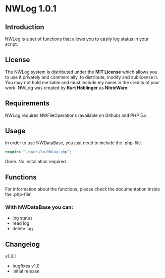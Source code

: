 # NWLog 1.0.1
## Introduction
NWLog is a set of functions that allows you to easily log status in your script.
## License
The NWLog system is distributed under the **MIT License** which allows you to use it privately and commercially, to distribute, modify and sublicense it. You may not hold me liable and must include my name in the credits of your work.
NWLog was created by **Kurt Höblinger** as **NitricWare**.
## Requirements
NWLog requires NWFileOperations (available on Github) and PHP 5.x.
## Usage
In order to use NWDataBase, you just need to include the .php-file.
```php
require "./path/to/NWLog.php“;
```
Done. No installation required.
## Functions
For information about the functions, please check the documentation inside the .php-file!
### With NWDataBase you can:
* log status
* read log
* delete log

## Changelog
v1.0.1
- bugfixes
v1.0
- initial release